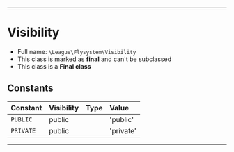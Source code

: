 ***

# Visibility

* Full name: `\League\Flysystem\Visibility`
* This class is marked as **final** and can't be subclassed
* This class is a **Final class**

## Constants

| Constant | Visibility | Type | Value |
|:---------|:-----------|:-----|:------|
|`PUBLIC`|public| |&#039;public&#039;|
|`PRIVATE`|public| |&#039;private&#039;|

***

